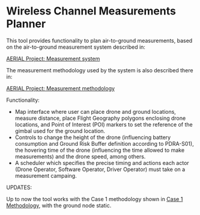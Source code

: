 # Wireless Channel Measurements Planner

This tool provides functionality to plan air-to-ground measurements, based on the air-to-ground measurement system described in:

[AERIAL Project: Measurement system](https://jvvtt.github.io/a2gMeasurements/MeasurementSystem/)

The measurement methodology used by the system is also described there in:

[AERIAL Project: Measurement methodology](https://jvvtt.github.io/a2gMeasurements/PlanningMeasurements/)

Functionality:

* Map interface where user can place drone and ground locations, measure distance, place Flight Geography polygons enclosing drone locations, and Point of Interest (POI) markers to set the reference of the gimbal used for the ground location.
* Controls to change the height of the drone (influencing battery consumption and Ground Risk Buffer definition according to PDRA-S01), the hovering time of the drone (influencing the time allowed to make measurements) and the drone speed, among others.
* A scheduler which specifies the precise timing and actions each actor (Drone Operator, Software Operator, Driver Operator) must take on a measurement campaing.

UPDATES:

Up to now the tool works with the Case 1 methodology shown in [Case 1 Methodology](https://jvvtt.github.io/a2gMeasurements/MeasMethodology/#case-1), with the ground node static.
